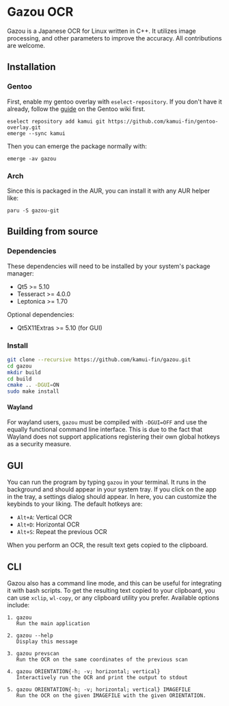 # Gazou OCR

Gazou is a Japanese OCR for Linux written in C++. It utilizes image processing, and other parameters to improve the accuracy. All contributions are welcome.

## Installation

### Gentoo

First, enable my gentoo overlay with `eselect-repository`. If you don't have it already, follow the [guide](https://wiki.gentoo.org/wiki/Eselect/Repository) on the Gentoo wiki first.

```
eselect repository add kamui git https://github.com/kamui-fin/gentoo-overlay.git
emerge --sync kamui
```

Then you can emerge the package normally with:

```
emerge -av gazou
```

### Arch

Since this is packaged in the AUR, you can install it with any AUR helper like:

```
paru -S gazou-git
```

## Building from source

### Dependencies

These dependencies will need to be installed by your system's package manager:

- Qt5 >= 5.10
- Tesseract >= 4.0.0
- Leptonica >= 1.70

Optional dependencies:

- Qt5X11Extras >= 5.10 (for GUI)

### Install

```sh
git clone --recursive https://github.com/kamui-fin/gazou.git
cd gazou
mkdir build
cd build
cmake .. -DGUI=ON
sudo make install
```

#### Wayland

For wayland users, `gazou` must be compiled with `-DGUI=OFF` and use the equally functional command line interface.
This is due to the fact that Wayland does not support applications registering their own global hotkeys as a security measure.

## GUI

You can run the program by typing `gazou` in your terminal. It runs in the background and should appear in your system tray.
If you click on the app in the tray, a settings dialog should appear.
In here, you can customize the keybinds to your liking. The default hotkeys are:

- `Alt+A`: Vertical OCR
- `Alt+D`: Horizontal OCR
- `Alt+S`: Repeat the previous OCR

When you perform an OCR, the result text gets copied to the clipboard.

## CLI

Gazou also has a command line mode, and this can be useful for integrating it with bash scripts.
To get the resulting text copied to your clipboard, you can use `xclip`, `wl-copy`, or any clipboard utility you prefer.
Available options include:

```
1. gazou
   Run the main application

2. gazou --help
   Display this message

3. gazou prevscan
   Run the OCR on the same coordinates of the previous scan

4. gazou ORIENTATION{-h; -v; horizontal; vertical}
   Interactively run the OCR and print the output to stdout

5. gazou ORIENTATION{-h; -v; horizontal; vertical} IMAGEFILE
   Run the OCR on the given IMAGEFILE with the given ORIENTATION.
```
